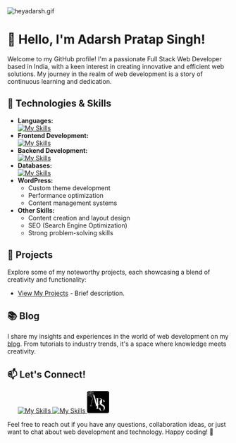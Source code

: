 <img src="heyadarsh.gif" alt="heyadarsh.gif" style="width:100 %; height:auto;">
</head>
<body>

  <h1>👋 Hello, I'm Adarsh Pratap Singh!</h1>

  <p>Welcome to my GitHub profile! I'm a passionate Full Stack Web Developer based in India, with a keen interest in
creating innovative and efficient web solutions. My journey in the realm of web development is a story of continuous
    learning and dedication.</p>




  <h2>🔧 Technologies & Skills</h2>

  <ul>
      <li><strong>Languages:</strong>
        <div>
          <a href="#" target="_blank">
            <img src="https://skillicons.dev/icons?i=js,html,css,cpp" alt="My Skills">
          </a>      
      </div>
    </li>
    <li><strong>Frontend Development:</strong>
      <div>
        <a href="#" target="_blank">
          <img src="https://skillicons.dev/icons?i=angular,bootstrap,tailwind,jquery,react,vue" alt="My Skills">
        </a>      
      </div>
    </li>
    <li><strong>Backend Development:</strong>
        <div>
          <a href="#" target="_blank">
            <img src="https://skillicons.dev/icons?i=nodejs,django,rails" alt="My Skills">
          </a>   
        </div>
    </li>
    <li><strong>Databases:</strong>
       <div>
          <a href="#" target="_blank">
            <img src="https://skillicons.dev/icons?i=mysql,postgres,mongodb" alt="My Skills">
          </a> 
       </div>
    </li>
    <li><strong>WordPress:</strong>
        <ul>
        <li>Custom theme development</li>
        <li>Performance optimization</li>
        <li>Content management systems</li>
      </ul>
    </li>
    <li><strong>Other Skills:</strong>
         <ul>
        <li>Content creation and layout design</li>
        <li>SEO (Search Engine Optimization)</li>
        <li>Strong problem-solving skills</li>
      </ul>
    </li>
  </ul>

  <h2>🚀 Projects</h2>

  <p>Explore some of my noteworthy projects, each showcasing a blend of creativity and functionality:</p>

  <ul>
    <li><a href="https://heyadarsh.lovestoblog.com/">View My Projects</a> - Brief description.</li>
   
  </ul>


  <h2>📚 Blog</h2>

  <p>I share my insights and experiences in the world of web development on my <a href="https://heyadarsh.lovestoblog.com/adarsh-pratap-singh/">blog</a>. From tutorials to
    industry trends, it's a space where knowledge meets creativity.</p>

  <h2>📫 Let's Connect!</h2>

  <ul>
      <div>
        <a href="https://github.com/hey-adarsh" target="_blank">
          <img src="https://skillicons.dev/icons?i=github" alt="My Skills">
        </a>   
         <a href="https://www.linkedin.com/in/adarsh-pratap-singh-aps" target="_blank">
          <img src="https://skillicons.dev/icons?i=linkedin" alt="My Skills">
        </a>
        <a href="https://heyadarsh.lovestoblog.com" target="_blank">
          <img src="logoo.png" alt="site Logo" width="50" height="50" style="border-radius:12 px;">
         </a>
      </div>
    </ul>

  <p>Feel free to reach out if you have any questions, collaboration ideas, or just want to chat about web development and
    technology. Happy coding! 🚀</p>

</body>


